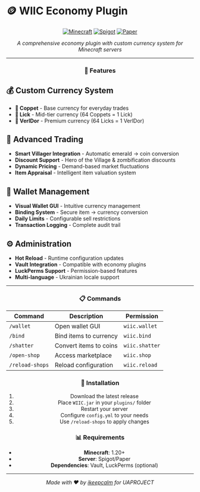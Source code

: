 # 🪙 WIIC Economy Plugin

<div align="center">

[![Minecraft](https://img.shields.io/badge/Minecraft-1.20+-brightgreen.svg)](https://minecraft.net)
[![Spigot](https://img.shields.io/badge/Spigot-Compatible-orange.svg)](https://spigotmc.org)
[![Paper](https://img.shields.io/badge/Paper-Optimized-blue.svg)](https://papermc.io)

*A comprehensive economy plugin with custom currency system for Minecraft servers*

---

### 🎯 **Features**

</div>

## 💰 **Custom Currency System**
- **🥉 Coppet** - Base currency for everyday trades
- **🥈 Lick** - Mid-tier currency (64 Coppets = 1 Lick)  
- **🥇 VerlDor** - Premium currency (64 Licks = 1 VerlDor)

## 🏪 **Advanced Trading**
- **Smart Villager Integration** - Automatic emerald → coin conversion
- **Discount Support** - Hero of the Village & zombification discounts
- **Dynamic Pricing** - Demand-based market fluctuations
- **Item Appraisal** - Intelligent item valuation system

## 🎒 **Wallet Management**
- **Visual Wallet GUI** - Intuitive currency management
- **Binding System** - Secure item → currency conversion
- **Daily Limits** - Configurable sell restrictions
- **Transaction Logging** - Complete audit trail

## ⚙️ **Administration**
- **Hot Reload** - Runtime configuration updates
- **Vault Integration** - Compatible with economy plugins
- **LuckPerms Support** - Permission-based features
- **Multi-language** - Ukrainian locale support

---

<div align="center">

### 📋 **Commands**

| Command | Description | Permission |
|---------|-------------|------------|
| `/wallet` | Open wallet GUI | `wiic.wallet` |
| `/bind` | Bind items to currency | `wiic.bind` |
| `/shatter` | Convert items to coins | `wiic.shatter` |
| `/open-shop` | Access marketplace | `wiic.shop` |
| `/reload-shops` | Reload configuration | `wiic.reload` |

### 🔧 **Installation**

1. Download the latest release
2. Place `WIIC.jar` in your `plugins/` folder
3. Restart your server
4. Configure `config.yml` to your needs
5. Use `/reload-shops` to apply changes

### 📊 **Requirements**

- **Minecraft**: 1.20+
- **Server**: Spigot/Paper
- **Dependencies**: Vault, LuckPerms (optional)

---

*Made with ❤️ by [ikeepcalm](https://github.com/ikeepcalm) for UAPROJECT*

</div>